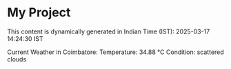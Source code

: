 # My Project

This content is dynamically generated in Indian Time (IST): 2025-03-17 14:24:30 IST


Current Weather in Coimbatore:
Temperature: 34.88 °C
Condition: scattered clouds
